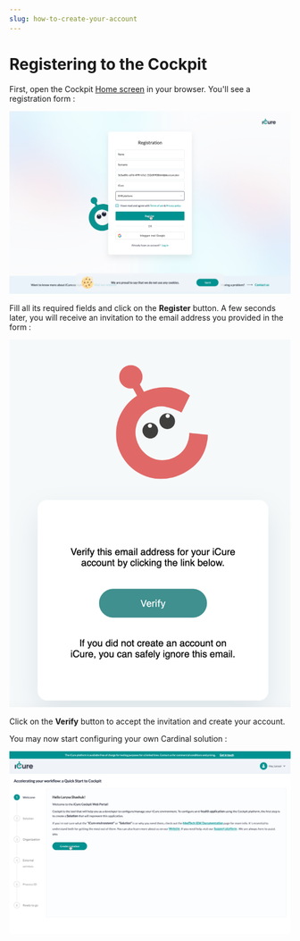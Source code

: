 ```yaml
---
slug: how-to-create-your-account
---
```

# Registering to the Cockpit

First, open the Cockpit [Home screen](https://cockpit.icure.dev) in your browser. You'll see a 
registration form :

![Registration form](./img/register/register.png)

Fill all its required fields and click on the **Register** button.
A few seconds later, you will receive an invitation to the email address you provided in the form :

![Registration Invitation](./img/register/register-email.png)

Click on the **Verify** button to accept the invitation and create your account.

You may now start configuring your own Cardinal solution : 

![Welcome step, create Solution](img/onboarding/create-solution-btn.png)
